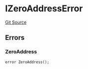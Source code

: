 # IZeroAddressError
[Git Source](https://github.com/thrackle-io/tron/blob/f405cfa7d52aca0d1bdf3d82da9748579a0bb635/src/common/IErrors.sol)


## Errors
### ZeroAddress

```solidity
error ZeroAddress();
```

